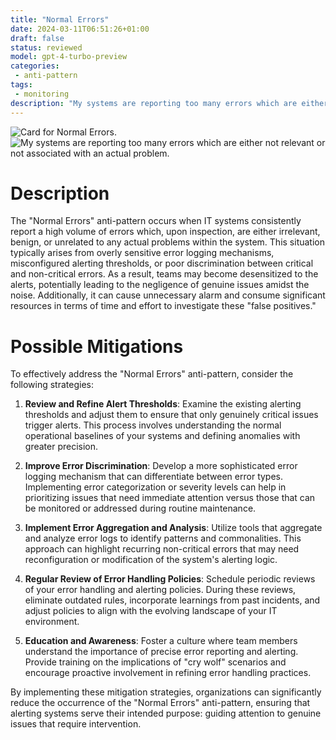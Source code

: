 ```yaml
---
title: "Normal Errors"
date: 2024-03-11T06:51:26+01:00
draft: false
status: reviewed
model: gpt-4-turbo-preview
categories: 
 - anti-pattern
tags: 
 - monitoring
description: "My systems are reporting too many errors which are either not relevant or not associated with an actual problem."
---
```


![Card for Normal Errors.](/cards/normal-errors.png)
![My systems are reporting too many errors which are either not relevant or not associated with an actual problem.](/images/normal-errors.webp)

# Description

The "Normal Errors" anti-pattern occurs when IT systems consistently report a high volume of errors which, upon inspection, are either irrelevant, benign, or unrelated to any actual problems within the system. This situation typically arises from overly sensitive error logging mechanisms, misconfigured alerting thresholds, or poor discrimination between critical and non-critical errors. As a result, teams may become desensitized to the alerts, potentially leading to the negligence of genuine issues amidst the noise. Additionally, it can cause unnecessary alarm and consume significant resources in terms of time and effort to investigate these "false positives."

# Possible Mitigations

To effectively address the "Normal Errors" anti-pattern, consider the following strategies:

1. **Review and Refine Alert Thresholds**: Examine the existing alerting thresholds and adjust them to ensure that only genuinely critical issues trigger alerts. This process involves understanding the normal operational baselines of your systems and defining anomalies with greater precision.

2. **Improve Error Discrimination**: Develop a more sophisticated error logging mechanism that can differentiate between error types. Implementing error categorization or severity levels can help in prioritizing issues that need immediate attention versus those that can be monitored or addressed during routine maintenance.

3. **Implement Error Aggregation and Analysis**: Utilize tools that aggregate and analyze error logs to identify patterns and commonalities. This approach can highlight recurring non-critical errors that may need reconfiguration or modification of the system's alerting logic.

4. **Regular Review of Error Handling Policies**: Schedule periodic reviews of your error handling and alerting policies. During these reviews, eliminate outdated rules, incorporate learnings from past incidents, and adjust policies to align with the evolving landscape of your IT environment.

5. **Education and Awareness**: Foster a culture where team members understand the importance of precise error reporting and alerting. Provide training on the implications of "cry wolf" scenarios and encourage proactive involvement in refining error handling practices.

By implementing these mitigation strategies, organizations can significantly reduce the occurrence of the "Normal Errors" anti-pattern, ensuring that alerting systems serve their intended purpose: guiding attention to genuine issues that require intervention.
